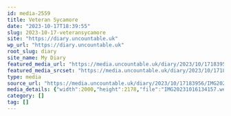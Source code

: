```yaml
---
id: media-2559
title: Veteran Sycamore
date: "2023-10-17T18:39:55"
slug: 2023-10-17-veteransycamore
site: "https://diary.uncountable.uk"
wp_url: "https://diary.uncountable.uk"
root_slug: diary
site_name: My Diary
featured_media_url: "https://media.uncountable.uk/diary/2023/10/17183956/IMG20231016134157.webp"
featured_media_srcset: "https://media.uncountable.uk/diary/2023/10/17183956/IMG20231016134157-275x300.webp 275w, https://media.uncountable.uk/diary/2023/10/17183956/IMG20231016134157-940x1024.webp 940w, https://media.uncountable.uk/diary/2023/10/17183956/IMG20231016134157-150x150.webp 150w, https://media.uncountable.uk/diary/2023/10/17183956/IMG20231016134157-588x640.webp 588w, https://media.uncountable.uk/diary/2023/10/17183956/IMG20231016134157.webp 2000w"
type: media
source_url: "https://media.uncountable.uk/diary/2023/10/17183956/IMG20231016134157.webp"
media_details: {"width":2000,"height":2178,"file":"IMG20231016134157.webp","filesize":195824,"sizes":{"medium":{"file":"IMG20231016134157-275x300.webp","width":275,"height":300,"filesize":27730,"mime_type":"image/webp","source_url":"https://media.uncountable.uk/diary/2023/10/17183956/IMG20231016134157-275x300.webp"},"large":{"file":"IMG20231016134157-940x1024.webp","width":940,"height":1024,"filesize":228678,"mime_type":"image/webp","source_url":"https://media.uncountable.uk/diary/2023/10/17183956/IMG20231016134157-940x1024.webp"},"thumbnail":{"file":"IMG20231016134157-150x150.webp","width":150,"height":150,"filesize":7600,"mime_type":"image/webp","source_url":"https://media.uncountable.uk/diary/2023/10/17183956/IMG20231016134157-150x150.webp"},"mobwidth":{"file":"IMG20231016134157-588x640.webp","width":588,"height":640,"filesize":116826,"mime_type":"image/webp","source_url":"https://media.uncountable.uk/diary/2023/10/17183956/IMG20231016134157-588x640.webp"},"full":{"file":"IMG20231016134157.webp","width":2000,"height":2178,"mime_type":"image/webp","source_url":"https://media.uncountable.uk/diary/2023/10/17183956/IMG20231016134157.webp"}},"image_meta":{"aperture":"0","credit":"","camera":"","caption":"","created_timestamp":"0","copyright":"","focal_length":"0","iso":"0","shutter_speed":"0","title":"","orientation":"0","keywords":[]}}
category: []
tag: []
---
```


